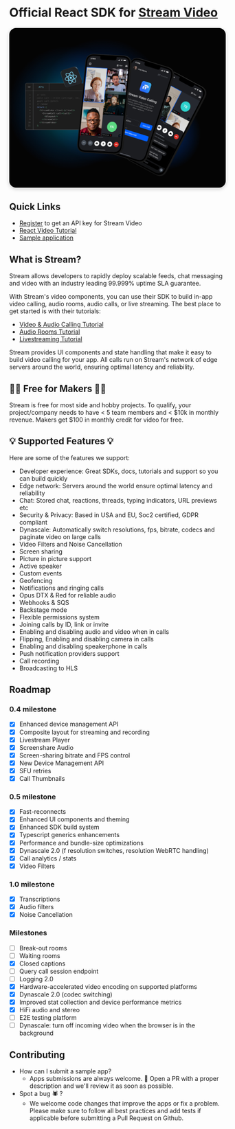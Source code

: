 # Official React SDK for [Stream Video](https://getstream.io/video/sdk/react/)

<img src="../../.readme-assets/Github-Graphic-React.jpg" alt="Stream Video for React Header image" style="box-shadow: 0 3px 10px rgb(0 0 0 / 0.2); border-radius: 1rem" />

## **Quick Links**

- [Register](https://getstream.io/chat/trial/) to get an API key for Stream Video
- [React Video Tutorial](https://getstream.io/video/sdk/react/tutorial/video-calling/)
- [Sample application](https://getstream.io/video/demos/)

## What is Stream?

Stream allows developers to rapidly deploy scalable feeds, chat messaging and video with an industry leading 99.999% uptime SLA guarantee.

With Stream's video components, you can use their SDK to build in-app video calling, audio rooms, audio calls, or live streaming. The best place to get started is with their tutorials:

- [Video & Audio Calling Tutorial](https://getstream.io/video/sdk/react/tutorial/video-calling/)
- [Audio Rooms Tutorial](https://getstream.io/video/sdk/react/tutorial/audio-room/)
- [Livestreaming Tutorial](https://getstream.io/video/sdk/react/tutorial/livestreaming/)

Stream provides UI components and state handling that make it easy to build video calling for your app. All calls run on Stream's network of edge servers around the world, ensuring optimal latency and reliability.

## 👩‍💻 Free for Makers 👨‍💻

Stream is free for most side and hobby projects. To qualify, your project/company needs to have < 5 team members and < $10k in monthly revenue. Makers get $100 in monthly credit for video for free.

## 💡 Supported Features 💡

Here are some of the features we support:

- Developer experience: Great SDKs, docs, tutorials and support so you can build quickly
- Edge network: Servers around the world ensure optimal latency and reliability
- Chat: Stored chat, reactions, threads, typing indicators, URL previews etc
- Security & Privacy: Based in USA and EU, Soc2 certified, GDPR compliant
- Dynascale: Automatically switch resolutions, fps, bitrate, codecs and paginate video on large calls
- Video Filters and Noise Cancellation
- Screen sharing
- Picture in picture support
- Active speaker
- Custom events
- Geofencing
- Notifications and ringing calls
- Opus DTX & Red for reliable audio
- Webhooks & SQS
- Backstage mode
- Flexible permissions system
- Joining calls by ID, link or invite
- Enabling and disabling audio and video when in calls
- Flipping, Enabling and disabling camera in calls
- Enabling and disabling speakerphone in calls
- Push notification providers support
- Call recording
- Broadcasting to HLS

## Roadmap

### 0.4 milestone

- [x] Enhanced device management API
- [x] Composite layout for streaming and recording
- [x] Livestream Player
- [x] Screenshare Audio
- [x] Screen-sharing bitrate and FPS control
- [x] New Device Management API
- [x] SFU retries
- [x] Call Thumbnails

### 0.5 milestone

- [x] Fast-reconnects
- [x] Enhanced UI components and theming
- [x] Enhanced SDK build system
- [x] Typescript generics enhancements
- [x] Performance and bundle-size optimizations
- [x] Dynascale 2.0 (f resolution switches, resolution WebRTC handling)
- [x] Call analytics / stats
- [x] Video Filters

### 1.0 milestone

- [x] Transcriptions
- [x] Audio filters
- [x] Noise Cancellation

### Milestones

- [ ] Break-out rooms
- [ ] Waiting rooms
- [x] Closed captions
- [ ] Query call session endpoint
- [ ] Logging 2.0
- [x] Hardware-accelerated video encoding on supported platforms
- [x] Dynascale 2.0 (codec switching)
- [x] Improved stat collection and device performance metrics
- [x] HiFi audio and stereo
- [ ] E2E testing platform
- [ ] Dynascale: turn off incoming video when the browser is in the background

## Contributing

- How can I submit a sample app?
  - Apps submissions are always welcome. 🥳 Open a PR with a proper description and we'll review it as soon as possible.
- Spot a bug 🕷 ?
  - We welcome code changes that improve the apps or fix a problem. Please make sure to follow all best practices and add tests if applicable before submitting a Pull Request on Github.

